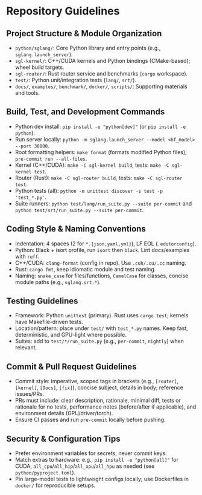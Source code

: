 # Repository Guidelines

## Project Structure & Module Organization
- `python/sglang/`: Core Python library and entry points (e.g., `sglang.launch_server`).
- `sgl-kernel/`: C++/CUDA kernels and Python bindings (CMake-based); wheel build targets.
- `sgl-router/`: Rust router service and benchmarks (`cargo` workspace).
- `test/`: Python unit/integration tests (`lang/`, `srt/`).
- `docs/`, `examples/`, `benchmark/`, `docker/`, `scripts/`: Supporting materials and tools.

## Build, Test, and Development Commands
- Python dev install: `pip install -e "python[dev]"` (or `pip install -e python`).
- Run server locally: `python -m sglang.launch_server --model <hf_model> --port 30000`.
- Root formatting helpers: `make format` (formats modified Python files); `pre-commit run --all-files`.
- Kernel (C++/CUDA): `make -C sgl-kernel build`, tests: `make -C sgl-kernel test`.
- Router (Rust): `make -C sgl-router build`, tests: `make -C sgl-router test`.
- Python tests (all): `python -m unittest discover -s test -p 'test_*.py'`.
- Suite runners: `python test/lang/run_suite.py --suite per-commit` and `python test/srt/run_suite.py --suite per-commit`.

## Coding Style & Naming Conventions
- Indentation: 4 spaces (2 for `*.{json,yaml,yml}`), LF EOL (`.editorconfig`).
- Python: Black + isort profile, run `isort` then `black`. Lint docs/examples with `ruff`.
- C++/CUDA: `clang-format` (config in repo). Use `.cuh/.cu/.cc` naming.
- Rust: `cargo fmt`, keep idiomatic module and test naming.
- Naming: `snake_case` for files/functions, `CamelCase` for classes, concise module paths (e.g., `sglang.srt.*`).

## Testing Guidelines
- Framework: Python `unittest` (primary). Rust uses `cargo test`; kernels have Makefile-driven tests.
- Location/pattern: place under `test/` with `test_*.py` names. Keep fast, deterministic, and GPU-light where possible.
- Suites: add to `test/*/run_suite.py` (e.g., `per-commit`, `nightly`) when relevant.

## Commit & Pull Request Guidelines
- Commit style: imperative, scoped tags in brackets (e.g., `[router]`, `[kernel]`, `[Docs]`, `[fix]`), concise subject, details in body; reference issues/PRs.
- PRs must include: clear description, rationale, minimal diff, tests or rationale for no tests, performance notes (before/after if applicable), and environment details (GPU/driver/torch).
- Ensure CI passes and run `pre-commit` locally before pushing.

## Security & Configuration Tips
- Prefer environment variables for secrets; never commit keys.
- Match extras to hardware: e.g., `pip install -e "python[all]"` for CUDA, `all_cpu`/`all_hip`/`all_xpu`/`all_hpu` as needed (see `python/pyproject.toml`).
- Pin large-model tests to lightweight configs locally; use Dockerfiles in `docker/` for reproducible setups.
